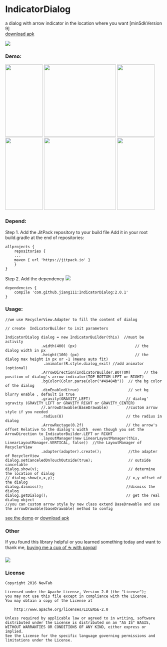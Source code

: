 # IndicatorDialog
a dialog with arrow indicator in the location where you want [minSdkVersion 9] <br />
[download apk](https://raw.githubusercontent.com/jiang111/IndicatorDialog/master/art/app.apk)

[![](https://jitpack.io/v/jiang111/IndicatorDialog.svg)](https://jitpack.io/#jiang111/IndicatorDialog)


### Demo:

<p>
<img src="https://raw.githubusercontent.com/jiang111/IndicatorDialog/master/art/left_1.png" width="120" height="230" alt=""  />
<img src="https://raw.githubusercontent.com/jiang111/IndicatorDialog/master/art/l2.png"  width="120" height="230" alt="" />
<img src="https://raw.githubusercontent.com/jiang111/IndicatorDialog/master/art/l3.png" width="120" height="230" alt="" />
<img src="https://raw.githubusercontent.com/jiang111/IndicatorDialog/master/art/d1.png"  width="120" height="230" alt="" />
<img src="https://raw.githubusercontent.com/jiang111/IndicatorDialog/master/art/d2.png"  width="120" height="230" alt="" />
<img src="https://raw.githubusercontent.com/jiang111/IndicatorDialog/master/art/d3.png"  width="120" height="230" alt="" />
</p>


### Depend:
Step 1. Add the JitPack repository to your build file
Add it in your root build.gradle at the end of repositories:
```
allprojects {
    repositories {
	...
	maven { url 'https://jitpack.io' }
    }
}
```
Step 2. Add the dependency [![](https://jitpack.io/v/jiang111/IndicatorDialog.svg)](https://jitpack.io/#jiang111/IndicatorDialog)

```
dependencies {
    compile 'com.github.jiang111:IndicatorDialog:2.0.1'
}
```

### Usage:
```
//we use RecyclerView.Adapter to fill the content of dialog

// create  IndicatorBuilder to init parameters

IndicatorDialog dialog = new IndicatorBuilder(this)  //must be activity
                .width(400) (px)                          // the dialog width in px
                .height(100) (px)                         // the dialog max height in px or -1 (means auto fit)
                 .animator(R.style.dialog_exit) //add animator (optional)
                .ArrowDirection(IndicatorBuilder.BOTTOM)      // the position of dialog's arrow indicator(TOP BOTTOM LEFT or RIGHT) 
                .bgColor(Color.parseColor("#49484b"))  // the bg color of the dialog
                .dimEnabled(true)                      // set bg blurry enable , default is true
                .gravity(GRAVITY_LEFT)                // dialog' sgravity (GRAVITY_LEFT or GRAVITY_RIGHT or GRAVITY_CENTER)
                //.arrowDrawable(BaseDrawable)        //custom arrow style if you needed
                .radius(8)                            // the radius in dialog
                .ArrowRectage(0.2f)                   // the arrow's offset Relative to the dialog's width  even though you set the ArrowDirection to IndicatorBuilder.LEFT or RIGHT
                .layoutManager(new LinearLayoutManager(this, LinearLayoutManager.VERTICAL, false))  //the LayoutManager of RecyclerView
                .adapter(adapter).create();            //the adapter of RecyclerView
dialog.setCanceledOnTouchOutside(true);                // outside cancelable
dialog.show(v);                                        // determine the location of dialog
// dialog.show(v,x,y);                                // x,y offset of the dialog 
dialog.dismiss();                                     //dismiss the dialog
dialog.getDialog();                                   // get the real dialog object
//you can custom arrow style by new class extend BaseDrawable and use the arrowDrawable(baseDrawable) method to config 
```
[see the demo](https://github.com/jiang111/IndicatorDialog/blob/master/app/src/main/java/com/jiang/android/indicatordialogdemo/MainActivity.java) or [download apk](https://raw.githubusercontent.com/jiang111/IndicatorDialog/master/art/app.apk)


### Other
 If you found this library helpful or you learned something today and want to thank me, [buying me a cup of ☕️  with paypal](https://www.paypal.me/jyuesong) <br /><br />
![](https://raw.githubusercontent.com/jiang111/RxJavaApp/master/qrcode/wechat_alipay.png)


### License

    Copyright 2016 NewTab

    Licensed under the Apache License, Version 2.0 (the "License");
    you may not use this file except in compliance with the License.
    You may obtain a copy of the License at

        http://www.apache.org/licenses/LICENSE-2.0

    Unless required by applicable law or agreed to in writing, software
    distributed under the License is distributed on an "AS IS" BASIS,
    WITHOUT WARRANTIES OR CONDITIONS OF ANY KIND, either express or implied.
    See the License for the specific language governing permissions and
    limitations under the License.

